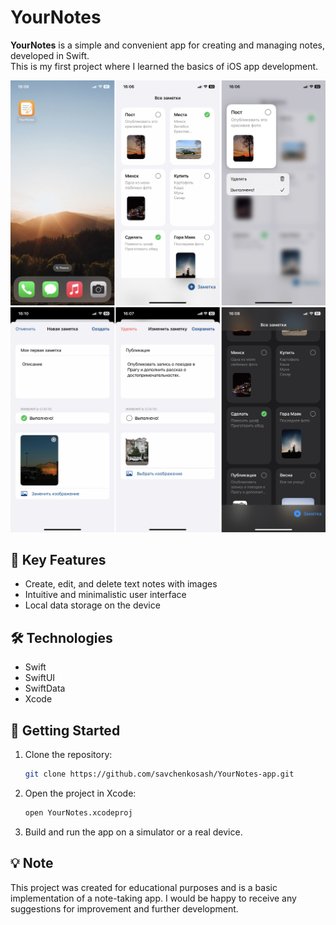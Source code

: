 # YourNotes

**YourNotes** is a simple and convenient app for creating and managing notes, developed in Swift.  
This is my first project where I learned the basics of iOS app development.

![image alt](https://github.com/savchenkosash/YourNotes-app/blob/main/screen1.jpg?raw=true)
![image alt](https://github.com/savchenkosash/YourNotes-app/blob/main/screen2.jpg?raw=true)

## 📱 Key Features

- Create, edit, and delete text notes with images 
- Intuitive and minimalistic user interface  
- Local data storage on the device

## 🛠️ Technologies

- Swift
- SwiftUI
- SwiftData
- Xcode

## 🚀 Getting Started

1. Clone the repository:

   ```bash
   git clone https://github.com/savchenkosash/YourNotes-app.git

2. Open the project in Xcode:

   ```bash
   open YourNotes.xcodeproj

3. Build and run the app on a simulator or a real device.

## 💡 Note

This project was created for educational purposes and is a basic implementation of a note-taking app.
I would be happy to receive any suggestions for improvement and further development.

